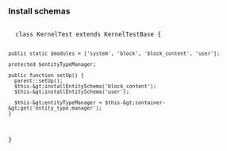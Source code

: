 <h3>Install schemas</h3>
          <pre><code class="hljs">
  class KernelTest extends KernelTestBase {

    public static $modules = ['system', 'block', 'block_content', 'user'];

    protected $entityTypeManager;

    public function setUp() {
      parent::setUp();
      $this-&gt;installEntitySchema('block_content');
      $this-&gt;installEntitySchema('user');

      $this-&gt;entityTypeManager = $this-&gt;container-&gt;get('entity_type.manager');
    }

  }
          </code></pre>
        